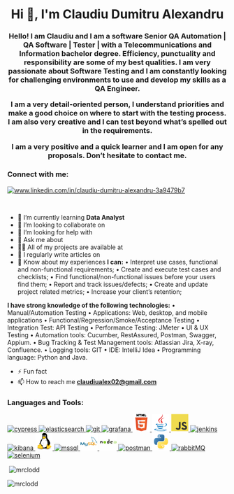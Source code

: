 <h1 align="center">Hi 👋, I'm Claudiu Dumitru Alexandru</h1>
<h3 align="center">Hello! I am Claudiu and I am a software Senior QA Automation | QA Software | Tester | with a Telecommunications and Information bachelor degree. Efficiency, punctuality and responsibility are some of my best qualities. I am very passionate about Software Testing and I am constantly looking for challenging environments to use and develop my skills as a QA Engineer.

I am a very detail-oriented person, I understand priorities and make a good choice on where to start with the testing process. I am also very creative and I can test beyond what’s spelled out in the requirements.

I am a very positive and a quick learner and I am open for any proposals. Don’t hesitate to contact me.</h3>

<h3 align="left">Connect with me:</h3>
<p align="left">
<a href="https://linkedin.com/in/www.linkedin.com/in/claudiu-dumitru-alexandru-3a9479b7" target="blank"><img align="center" src="https://raw.githubusercontent.com/rahuldkjain/github-profile-readme-generator/master/src/images/icons/Social/linked-in-alt.svg" alt="www.linkedin.com/in/claudiu-dumitru-alexandru-3a9479b7" height="30" width="40" /></a>
</p>

<p align="left"> <a href="https://twitter.com/" target="blank"><img src="https://img.shields.io/twitter/follow/?logo=twitter&style=for-the-badge" alt="" /></a> </p>

- 🌱 I’m currently learning **Data Analyst**
- 👯 I’m looking to collaborate on
- 🤝 I’m looking for help with
- 💬 Ask me about
- 👨‍💻 All of my projects are available at
- 📝 I regularly write articles on
- 📄 Know about my experiences **I can:**
• Interpret use cases, functional and non-functional requirements;
• Create and execute test cases and checklists;
• Find functional/non-functional issues before your users find them;
• Report and track issues/defects;
• Create and update project related metrics;
• Increase your client’s retention;

**I have strong knowledge of the following technologies:**
• Manual/Automation Testing
• Applications: Web, desktop, and mobile applications
• Functional/Regression/Smoke/Acceptance Testing
• Integration Test: API Testing
• Performance Testing: JMeter
• UI & UX Testing
• Automation tools: Cucumber, RestAssured, Postman, Swagger, Appium.
• Bug Tracking & Test Management tools: Atlassian Jira, X-ray, Confluence.
• Logging tools: GIT
• IDE: IntelliJ Idea
• Programming language: Python and Java.
- ⚡ Fun fact
- 📫 How to reach me **claudiualex02@gmail.com**

<p align="left">
</p>

<h3 align="left">Languages and Tools:</h3>
<p align="left"> <a href="https://www.cypress.io" target="_blank" rel="noreferrer"> <img src="https://raw.githubusercontent.com/simple-icons/simple-icons/6e46ec1fc23b60c8fd0d2f2ff46db82e16dbd75f/icons/cypress.svg" alt="cypress" width="40" height="40"/> </a> <a href="https://www.elastic.co" target="_blank" rel="noreferrer"> <img src="https://www.vectorlogo.zone/logos/elastic/elastic-icon.svg" alt="elasticsearch" width="40" height="40"/> </a> <a href="https://git-scm.com/" target="_blank" rel="noreferrer"> <img src="https://www.vectorlogo.zone/logos/git-scm/git-scm-icon.svg" alt="git" width="40" height="40"/> </a> <a href="https://grafana.com" target="_blank" rel="noreferrer"> <img src="https://www.vectorlogo.zone/logos/grafana/grafana-icon.svg" alt="grafana" width="40" height="40"/> </a> <a href="https://www.w3.org/html/" target="_blank" rel="noreferrer"> <img src="https://raw.githubusercontent.com/devicons/devicon/master/icons/html5/html5-original-wordmark.svg" alt="html5" width="40" height="40"/> </a> <a href="https://www.java.com" target="_blank" rel="noreferrer"> <img src="https://raw.githubusercontent.com/devicons/devicon/master/icons/java/java-original.svg" alt="java" width="40" height="40"/> </a> <a href="https://developer.mozilla.org/en-US/docs/Web/JavaScript" target="_blank" rel="noreferrer"> <img src="https://raw.githubusercontent.com/devicons/devicon/master/icons/javascript/javascript-original.svg" alt="javascript" width="40" height="40"/> </a> <a href="https://www.jenkins.io" target="_blank" rel="noreferrer"> <img src="https://www.vectorlogo.zone/logos/jenkins/jenkins-icon.svg" alt="jenkins" width="40" height="40"/> </a> <a href="https://www.elastic.co/kibana" target="_blank" rel="noreferrer"> <img src="https://www.vectorlogo.zone/logos/elasticco_kibana/elasticco_kibana-icon.svg" alt="kibana" width="40" height="40"/> </a> <a href="https://www.linux.org/" target="_blank" rel="noreferrer"> <img src="https://raw.githubusercontent.com/devicons/devicon/master/icons/linux/linux-original.svg" alt="linux" width="40" height="40"/> </a> <a href="https://www.microsoft.com/en-us/sql-server" target="_blank" rel="noreferrer"> <img src="https://www.svgrepo.com/show/303229/microsoft-sql-server-logo.svg" alt="mssql" width="40" height="40"/> </a> <a href="https://www.mysql.com/" target="_blank" rel="noreferrer"> <img src="https://raw.githubusercontent.com/devicons/devicon/master/icons/mysql/mysql-original-wordmark.svg" alt="mysql" width="40" height="40"/> </a> <a href="https://nodejs.org" target="_blank" rel="noreferrer"> <img src="https://raw.githubusercontent.com/devicons/devicon/master/icons/nodejs/nodejs-original-wordmark.svg" alt="nodejs" width="40" height="40"/> </a> <a href="https://postman.com" target="_blank" rel="noreferrer"> <img src="https://www.vectorlogo.zone/logos/getpostman/getpostman-icon.svg" alt="postman" width="40" height="40"/> </a> <a href="https://www.python.org" target="_blank" rel="noreferrer"> <img src="https://raw.githubusercontent.com/devicons/devicon/master/icons/python/python-original.svg" alt="python" width="40" height="40"/> </a> <a href="https://www.rabbitmq.com" target="_blank" rel="noreferrer"> <img src="https://www.vectorlogo.zone/logos/rabbitmq/rabbitmq-icon.svg" alt="rabbitMQ" width="40" height="40"/> </a> <a href="https://www.selenium.dev" target="_blank" rel="noreferrer"> <img src="https://raw.githubusercontent.com/detain/svg-logos/780f25886640cef088af994181646db2f6b1a3f8/svg/selenium-logo.svg" alt="selenium" width="40" height="40"/> </a> </p>

<p align="center">
<p>&nbsp;<img align="center" src="https://github-readme-stats.vercel.app/api?username=mrclodd&show_icons=true&locale=en" alt="mrclodd" /></p>

<p><img align="center" src="https://github-readme-streak-stats.herokuapp.com/?user=mrclodd&" alt="mrclodd" /></p>

